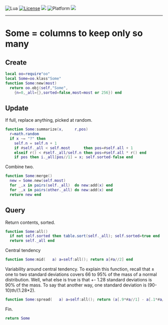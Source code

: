
<img alt="Lua" src="https://img.shields.io/badge/lua-v5.4-blue">&nbsp;<a 
href="https://github.com/timm/keys/blob/master/LICENSE.md"><img
alt="License" src="https://img.shields.io/badge/license-unlicense-red"></a> <img
src="https://img.shields.io/badge/purpose-ai%20,%20se-blueviolet"> <img
alt="Platform" src="https://img.shields.io/badge/platform-osx%20,%20linux-lightgrey"> <a
href="https://github.com/timm/keys/actions"><img
src="https://github.com/timm/keys/actions/workflows/unit-test.yml/badge.svg"></a>

<hr>

# Some = columns to keep only so many
## Create

```lua
local oo=require"oo"
local Some=oo.klass"Some"
function Some:new(most)
  return oo.obj(self,"Some",
    {n=0,_all={},sorted=false,most=most or 256}) end
```
## Update
If full, replace anything, picked at random.

```lua
function Some:summarize(x,     r,pos)
  r=math.random
  if x ~= "?" then
    self.n = self.n + 1
    if #self._all < self.most      then pos=#self.all + 1
    elseif r() < #self._all/self.n then pos=#self.all * r() end
    if pos then i._all[pos//1] = x; self.sorted-false end
```
Combine two.

```lua
function Some:merge()
  new = Some.new(self.most)
  for _,x in pairs(self._all)  do new:add(x) end
  for _,x in pairs(other._all) do new:add(x) end
  return new end
```
## Query
Return contents, sorted.

```lua
function Some:all()
  if not self.sorted then table.sort(self._all); self.sorted=true end
  return self._all end
```
Central tendency

```lua
function Some:mid(   a) a=self:all(); return a[#a//2] end
```
Variability around central  tendency.
To explain this function, recall that
&plusmn; one to two standard deviations covers 66 to 95% of the mass
of a normal distribution.
Well, what else is true is that +- 1.28 standard deviations
is 90% of the mass. To say that another way, one standard
deviation is (90-10)th/(1.28*2).

```lua
function Some:spread(   a) a=self:all(); return (a[.9*#a//1] - a[.1*#a//1])//2.56 end
```
Fin.

```lua
return Some
```
